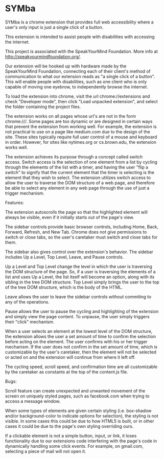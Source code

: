 SYMba
==================
SYMba is a chrome extension that provides full web accessibility where a user's only input is just a single click of a button. 

This extension is intended to assist people with disabilities with accessing the internet.

This project is associated with the SpeakYourMind Foundation. More info at http://speakyourmindfoundation.org/.

Our extension will be hooked up with hardware made by the SpeakYourMind Foundation, connecting each of their client's method of communication to what our extension reads as "a single click of a button". This will enable people with disabilities, such as one client who is only capable of moving one eyebrow, to independently browse the internet.

To load the extension into chrome, visit the url chrome://extensions and check "Developer mode", then click "Load unpacked extension", and select the folder containing the project files.

The extension works on all pages whose url's are not in the form chrome://*/*. Some pages are too dynamic or are designed in certain ways that prevent the extension from working well. For example, the extension is not practical to use on a page like medium.com due to the design of the site. These sites typically require full user control of a mouse and keyboard in order. However, for sites like nytimes.org or cs.brown.edu, the extension works well.

The extension achieves its purpose through a concept called switch access. Switch access is the selection of one element from a list by cycling through the elements of the list with a timer, and having the user "flip a switch" to signify that the current element that the timer is selecting is the element that they wish to select. The extension utilizes switch access to allow the user to traverse the DOM structure of a web page, and therefore be able to select any element in any web page through the use of just a trigger mechanism.


Features:

The extension autoscrolls the page so that the highlighted element will always be visible, even if it initially starts out of the page's view.

The sidebar controls provide basic browser controls, including Home, Back, Forward, Refresh, and New Tab. Chrome does not give permissions to switch or close tabs, so the user's caretaker must switch and  close tabs for them.

The sidebar also gives control over the extension's behavior. The sidebar includes Up a Level, Top Level, Leave, and Pause controls. 

Up a Level and Top Level change the level in which the user is traversing the DOM structure of the page. So, if a user is traversing the elements of a list and uses Up a Level, the list itself will become an option, along with its sibling in the tree DOM structure. Top Level simply brings the user to the top of the tree DOM structure, which is the body of the HTML. 

Leave allows the user to leave the sidebar controls without commiting to any of the operations. 

Pause allows the user to pause the cycling and highlighting of the extension and simply view the page content. To unpause, the user simply triggers their "click" mechanism.

When a user selects an element at the lowest level of the DOM structure, the extension allows the user a set amount of time to confirm the selection before acting on the element. The user confirms with his or her trigger mechanism. If the user does not confirm in the set amount of time, which is customizable by the user's caretaker, then the element will not be selected or acted on and the extension will continue from where it left off.

The cycling speed, scroll speed, and confirmation time are all customizable by the caretaker as constants at the top of the content.js file.


Bugs:

Scroll feature can create unexpected and unwanted movement of the screen on uniquely styled pages, such as facebook.com when trying to access a message window.

When some types of elements are given certain styling (i.e. box-shadow and/or background-color to indicate options for selection), the styling is not visible. In some cases this could be due to how HTML5 is built, or in other cases it could be due to the page's own styling overriding ours.

If a clickable element is not a simple button, input, or link, it loses functionality due to our extensions code interfering with the page's code in dynamically handling some click events. For example, on gmail.com, selecting a piece of mail will not open it.